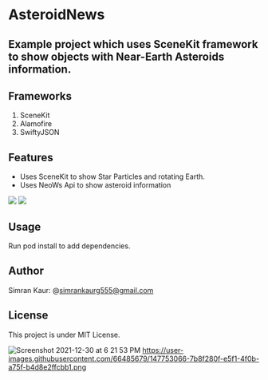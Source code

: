 # AsteroidNews

## Example project which uses SceneKit framework to show objects with Near-Earth Asteroids information.

## Frameworks
1. SceneKit
2. Alamofire
3. SwiftyJSON

## Features
- Uses SceneKit to show Star Particles and rotating Earth.
- Uses NeoWs Api to show asteroid information
 
<img src="https://user-images.githubusercontent.com/66485679/147752628-900bf355-1dad-462c-898e-83284669466a.png" > <img src="https://user-images.githubusercontent.com/66485679/147753608-f55b4856-4125-481c-9345-866862fb702c.png" >

## Usage
Run pod install to add dependencies.

## Author
Simran Kaur: @simrankaurg555@gmail.com

## License
This project is under MIT License.


![Screenshot 2021-12-30 at 6 21 53 PM]()
https://user-images.githubusercontent.com/66485679/147753066-7b8f280f-e5f1-4f0b-a75f-b4d8e2ffcbb1.png
